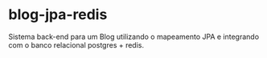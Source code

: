 # blog-jpa-redis
Sistema back-end para um Blog utilizando o mapeamento JPA e integrando com o banco relacional postgres + redis.
